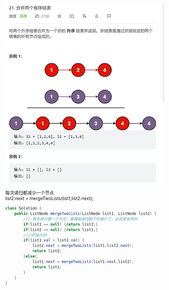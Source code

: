 ![img_3.png](img_3.png)   



每次递归都减少一个节点   
list2.next = mergeTwoLists(list1,list2.next);      


```java
class Solution {
    public ListNode mergeTwoLists(ListNode list1, ListNode list2) {
        //1.首先是只要一个为空，直接就返回剩下的就行了，必定是有序的   
        if(list1 == null) {return list2;}
        if(list2 == null) {return list1;}
        //小的指大的   
        if(list1.val > list2.val) {
            list2.next = mergeTwoLists(list1,list2.next);
            return list2;
        }else{
            list1.next = mergeTwoLists(list1.next,list2);
            return list1;
        }
    }
}
```